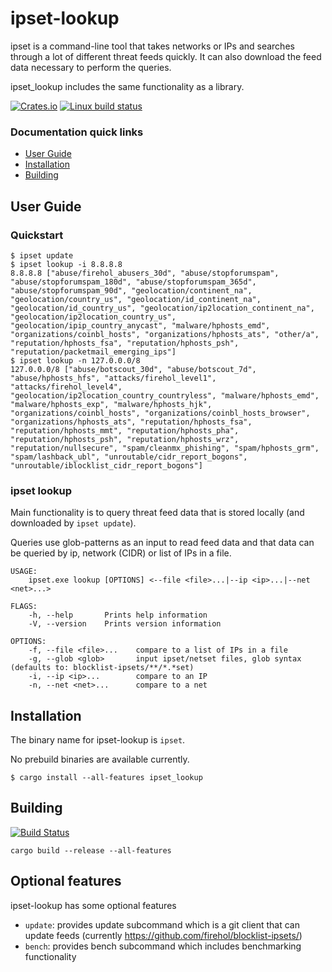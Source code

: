 # ipset-lookup

ipset is a command-line tool that takes networks or IPs and searches through a lot of different threat feeds quickly.
It can also download the feed data necessary to perform the queries.

ipset_lookup includes the same functionality as a library.

[![Crates.io](https://img.shields.io/crates/v/ipset_lookup)](https://crates.io/crates/ipset_lookup)
[![Linux build status](https://travis-ci.org/tanelikaivola/ipset_lookup.svg)](https://travis-ci.org/tanelikaivola/ipset-lookup)

### Documentation quick links

* [User Guide](#user-guide)
* [Installation](#installation)
* [Building](#building)

## User Guide

### Quickstart

```
$ ipset update
$ ipset lookup -i 8.8.8.8
8.8.8.8 ["abuse/firehol_abusers_30d", "abuse/stopforumspam", "abuse/stopforumspam_180d", "abuse/stopforumspam_365d", "abuse/stopforumspam_90d", "geolocation/continent_na", "geolocation/country_us", "geolocation/id_continent_na", "geolocation/id_country_us", "geolocation/ip2location_continent_na", "geolocation/ip2location_country_us", "geolocation/ipip_country_anycast", "malware/hphosts_emd", "organizations/coinbl_hosts", "organizations/hphosts_ats", "other/a", "reputation/hphosts_fsa", "reputation/hphosts_psh", "reputation/packetmail_emerging_ips"]
$ ipset lookup -n 127.0.0.0/8
127.0.0.0/8 ["abuse/botscout_30d", "abuse/botscout_7d", "abuse/hphosts_hfs", "attacks/firehol_level1", "attacks/firehol_level4", "geolocation/ip2location_country_countryless", "malware/hphosts_emd", "malware/hphosts_exp", "malware/hphosts_hjk", "organizations/coinbl_hosts", "organizations/coinbl_hosts_browser", "organizations/hphosts_ats", "reputation/hphosts_fsa", "reputation/hphosts_mmt", "reputation/hphosts_pha", "reputation/hphosts_psh", "reputation/hphosts_wrz", "reputation/nullsecure", "spam/cleanmx_phishing", "spam/hphosts_grm", "spam/lashback_ubl", "unroutable/cidr_report_bogons", "unroutable/iblocklist_cidr_report_bogons"]
```

### ipset lookup

Main functionality is to query threat feed data that is stored locally (and downloaded by `ipset update`).

Queries use glob-patterns as an input to read feed data and that data can be queried by ip, network (CIDR) or list of IPs in a file.

```
USAGE:
    ipset.exe lookup [OPTIONS] <--file <file>...|--ip <ip>...|--net <net>...>

FLAGS:
    -h, --help       Prints help information
    -V, --version    Prints version information

OPTIONS:
    -f, --file <file>...    compare to a list of IPs in a file
    -g, --glob <glob>       input ipset/netset files, glob syntax (defaults to: blocklist-ipsets/**/*.*set)
    -i, --ip <ip>...        compare to an IP
    -n, --net <net>...      compare to a net
```

## Installation

The binary name for ipset-lookup is `ipset`.

No prebuild binaries are available currently.

```
$ cargo install --all-features ipset_lookup
```

## Building

[![Build Status](https://travis-ci.org/tanelikaivola/ipset-lookup.svg?branch=master)](https://travis-ci.org/tanelikaivola/ipset-lookup)

```
cargo build --release --all-features
```

## Optional features

ipset-lookup has some optional features

- `update`: provides update subcommand which is a git client that can update feeds (currently https://github.com/firehol/blocklist-ipsets/)
- `bench`: provides bench subcommand which includes benchmarking functionality

